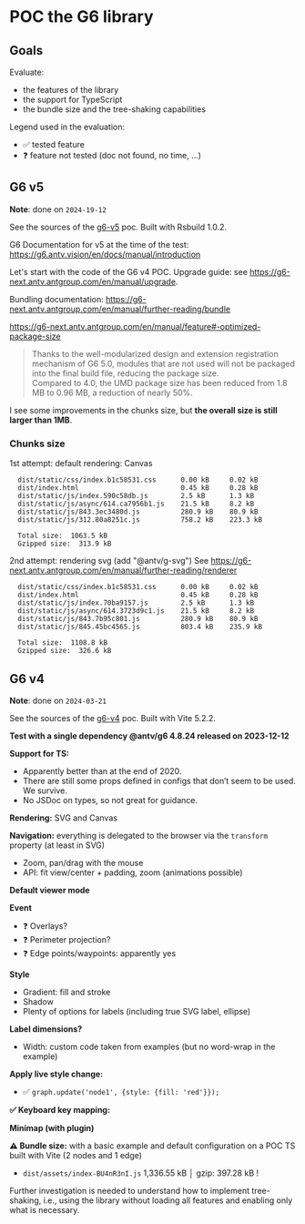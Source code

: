 # POC the G6 library

## Goals

Evaluate:
  - the features of the library
  - the support for TypeScript
  - the bundle size and the tree-shaking capabilities

Legend used in the evaluation:
- ✅ tested feature
- ❓ feature not tested (doc not found, no time, ...)


## G6 v5

**Note**: done on `2024-19-12`

See the sources of the [g6-v5](./g6-v5) poc. Built with Rsbuild 1.0.2.

G6 Documentation for v5 at the time of the test: https://g6.antv.vision/en/docs/manual/introduction

Let's start with the code of the G6 v4 POC. Upgrade guide: see https://g6-next.antv.antgroup.com/en/manual/upgrade.

Bundling documentation: https://g6-next.antv.antgroup.com/en/manual/further-reading/bundle

https://g6-next.antv.antgroup.com/en/manual/feature#-optimized-package-size
> Thanks to the well-modularized design and extension registration mechanism of G6 5.0, modules that are not used will not be packaged into the final build file, reducing the package size. \
Compared to 4.0, the UMD package size has been reduced from 1.8 MB to 0.96 MB, a reduction of nearly 50%.

I see some improvements in the chunks size, but **the overall size is still larger than 1MB**.

### Chunks size

1st attempt: default rendering: Canvas
```
  dist/static/css/index.b1c58531.css      0.00 kB     0.02 kB
  dist/index.html                         0.45 kB     0.28 kB
  dist/static/js/index.590c58db.js        2.5 kB      1.3 kB
  dist/static/js/async/614.ca7956b1.js    21.5 kB     8.2 kB
  dist/static/js/843.3ec3480d.js          280.9 kB    80.9 kB
  dist/static/js/312.80a8251c.js          758.2 kB    223.3 kB

  Total size:  1063.5 kB
  Gzipped size:  313.9 kB
```

2nd attempt: rendering svg (add "@antv/g-svg")
See https://g6-next.antv.antgroup.com/en/manual/further-reading/renderer
```
  dist/static/css/index.b1c58531.css      0.00 kB     0.02 kB
  dist/index.html                         0.45 kB     0.28 kB
  dist/static/js/index.70ba9157.js        2.5 kB      1.3 kB
  dist/static/js/async/614.3723d9c1.js    21.5 kB     8.2 kB
  dist/static/js/843.7b95c801.js          280.9 kB    80.9 kB
  dist/static/js/845.45bc4565.js          803.4 kB    235.9 kB

  Total size:  1108.8 kB
  Gzipped size:  326.6 kB
```

## G6 v4

**Note**: done on `2024-03-21`

See the sources of the [g6-v4](./g6-v4) poc. Built with Vite 5.2.2.

**Test with a single dependency @antv/g6 4.8.24 released on 2023-12-12**

**Support for TS:**

- Apparently better than at the end of 2020.
- There are still some props defined in configs that don’t seem to be used. We survive.
- No JSDoc on types, so not great for guidance.

**Rendering:** SVG and Canvas

**Navigation:** everything is delegated to the browser via the `transform` property (at least in SVG)

- Zoom, pan/drag with the mouse
- API: fit view/center + padding, zoom (animations possible)

**Default viewer mode**

**Event**

- ❓ Overlays?
- ❓ Perimeter projection?
- ❓ Edge points/waypoints: apparently yes

**Style**

- Gradient: fill and stroke
- Shadow
- Plenty of options for labels (including true SVG label, ellipse)

**Label dimensions?**

- Width: custom code taken from examples (but no word-wrap in the example)

**Apply live style change:**

- ✅ `graph.update('node1', {style: {fill: 'red'}});`

**✅ Keyboard key mapping:**

**Minimap (with plugin)**

**⚠️ Bundle size:** with a basic example and default configuration on a POC TS built with Vite (2 nodes and 1 edge)

- `dist/assets/index-BU4nR3nI.js` 1,336.55 kB │ gzip: 397.28 kB !

Further investigation is needed to understand how to implement tree-shaking, i.e., using the library without loading all features and enabling only what is necessary.



